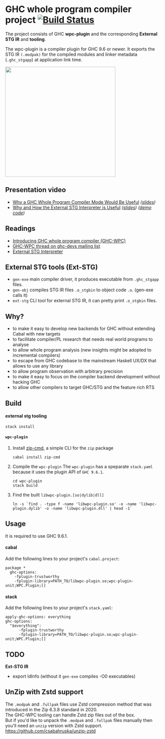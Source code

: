 # GHC whole program compiler project [![Build Status](https://img.shields.io/endpoint.svg?url=https%3A%2F%2Factions-badge.atrox.dev%2Fgrin-compiler%2Fghc-whole-program-compiler-project%2Fbadge%3Fref%3Dmaster&style=flat-square)](https://actions-badge.atrox.dev/grin-compiler/ghc-whole-program-compiler-project/goto?ref=master)

The project consists of GHC **wpc-plugin** and the corresponding **External STG IR** and **tooling**.


The wpc-plugin is a compiler plugin for GHC 9.6 or newer. It exports the STG IR `(.modpak)` for the compiled modules and linker metadata (`.ghc_stgapp`) at application link time.  

<img height="350" src="https://user-images.githubusercontent.com/877489/114280753-0d311300-9a3b-11eb-8d50-facad35f0e9a.png"/>

## Presentation video
- [Why a GHC Whole Program Compiler Mode Would Be Useful](https://www.youtube.com/watch?v=lAoGF0jlxKI) *([slides](https://docs.google.com/presentation/d/18N8UOw-bexpoKlLLRHzSX-tY-yrbTnA6PQ9WtAVgUV4/edit?usp=sharing))*
- [Why and How the External STG Interpreter is Useful](https://www.youtube.com/watch?v=wt6iCgYmVGA) *([slides](https://docs.google.com/presentation/d/1Lmfpwtx_7TbIAGYnSE0HqkawRu75y2GGwbObuu0xYPY/edit#slide=id.p))* *([demo code](https://github.com/grin-compiler/ext-stg-interpreter-presentation-demos))*

## Readings
- [Introducing GHC whole program compiler (GHC-WPC)](https://www.patreon.com/posts/introducing-ghc-38173710)
- [GHC-WPC thread on ghc-devs mailing list](https://mail.haskell.org/pipermail/ghc-devs/2020-June/018994.html)
- [External STG Interpreter](https://www.patreon.com/posts/external-stg-49857800)

## External STG tools (Ext-STG)
- `gen-exe` main compiler driver, it produces executable from `.ghc_stgapp` files.
- `gen-obj` compiles STG IR files `.o_stgbin` to object code `.o`. (gen-exe calls it)
- `ext-stg` CLI tool for external STG IR, it can pretty print `.o_stgbin` files.

## Why?
- to make it easy to develop new backends for GHC without extending Cabal with new targets
- to facilitate compiler/PL research that needs real world programs to analyse
- to allow whole program analysis (new insights might be adopted to incremental compilers)  
- to escape from GHC codebase to the mainstream Haskell UX/DX that allows to use any library
- to allow program observation with arbitrary precision
- to make it easy to focus on the compiler backend development without hacking GHC
- to allow other compilers to target GHC/STG and the feature rich RTS 

## Build
#### external stg tooling
   ```
   stack install
   ```
#### `wpc-plugin`

1. Install [zip-cmd](https://hackage.haskell.org/package/zip-cmd), a simple CLI for the `zip` package
   ```
   cabal install zip-cmd
   ```
2. Compile the `wpc-plugin`
   The `wpc-plugin` has a speparate `stack.yaml` because it uses the plugin API of `GHC 9.6.1`.  
   ```
   cd wpc-plugin
   stack build
   ```
3. Find the built `libwpc-plugin.[so|dylib|dll]`
   ```
   ln -s `find . -type f -name 'libwpc-plugin.so' -o -name 'libwpc-plugin.dylib' -o -name 'libwpc-plugin.dll' | head -1`
   ```

## Usage
It is required to use GHC 9.6.1.

#### cabal
Add the following lines to your project's `cabal.project`:
```
package *
  ghc-options:
    -fplugin-trustworthy
    -fplugin-library=PATH_TO/libwpc-plugin.so;wpc-plugin-unit;WPC.Plugin;[]
```

#### stack
Add the following lines to your project's `stack.yaml`:
```
apply-ghc-options: everything
ghc-options:
  "$everything":
      -fplugin-trustworthy
      -fplugin-library=PATH_TO/libwpc-plugin.so;wpc-plugin-unit;WPC.Plugin;[]
```

## TODO
**Ext-STG IR**
- export IdInfo (without it `gen-exe` compiles -O0 executables)

## UnZip with Zstd support
The `.modpak` and `.fullpak` files use Zstd compression method that was introduced in the Zip 6.3.8 standard in 2020.  
The GHC-WPC tooling can handle Zstd zip files out of the box.  
But if you'd like to unpack the `.modpak` and `.fullpak` files manually then you'll need an `unzip` version with Zstd support.  
https://github.com/csabahruska/unzip-zstd
